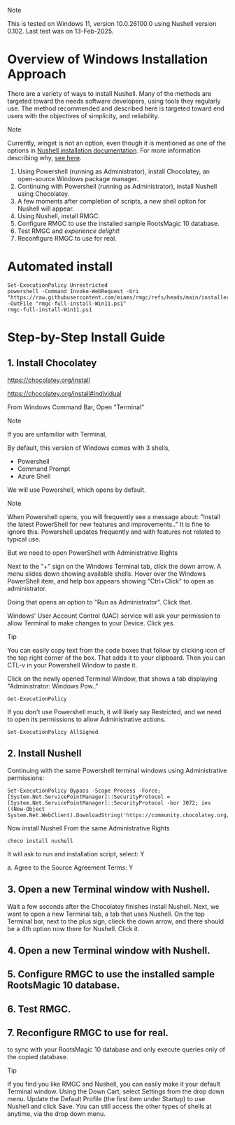 > [!NOTE]
> This is tested on Windows 11, version 10.0.26100.0 using Nushell version 0.102. Last test was on 13-Feb-2025.

# Overview of Windows Installation Approach

There are a variety of ways to install Nushell. Many of the methods are targeted toward the needs software developers, using tools they regularly use. The method recommended and described here is targeted toward end users with the objectives of simplicity, and reliability.

> [!NOTE]
> Currently, winget is not an option, even though it is mentioned as one of the options in [Nushell installation documentation](https://www.nushell.sh/book/installation.html). For more information describing why, [see here](https://github.com/nushell/nushell/issues/14786).

1. Using Powershell (running as Administrator), install Chocolatey, an open-source Windows package manager.
2. Continuing with Powershell (running as Administrator), install Nushell using Chocolatey.
3. A few moments after completion of scripts, a new shell option for Nushell will appear.
4. Using Nushell, install RMGC.
5. Configure RMGC to use the installed sample RootsMagic 10 database.
6. Test RMGC and _experience delight_!
7. Reconfigure RMGC to use for real.

# Automated install

```
Set-ExecutionPolicy Unrestricted
powershell -Command Invoke-WebRequest -Uri "https://raw.githubusercontent.com/miams/rmgc/refs/heads/main/installers/nushell.ps1" -OutFile "rmgc-full-install-Win11.ps1"
rmgc-full-install-Win11.ps1
```

# Step-by-Step Install Guide

## 1. Install Chocolatey

https://chocolatey.org/install

https://chocolatey.org/install#individual

From Windows Command Bar, Open "Terminal"

> [!NOTE]
> If you are unfamiliar with Terminal,

By default, this version of Windows comes with 3 shells,

- Powershell
- Command Prompt
- Azure Shell

We will use Powershell, which opens by default.

> [!NOTE]
> When Powershell opens, you will frequently see a message about: "Install the latest PowerShell for new features and improvements.." It is fine to ignore this. Powershell updates frequently and with features not related to typical use.

But we need to open PowerShell with Administrative Rights

Next to the "+" sign on the Windows Terminal tab, click the down arrow. A menu slides down showing available shells. Hover over the Windows PowerShell item, and help box appears showing "Ctrl+Click" to open as administrator.

Doing that opens an option to "Run as Administrator". Click that.

Windows' User Account Control (UAC) service will ask your permission to allow Terminal to make changes to your Device. Click yes.

> [!TIP]
> You can easily copy text from the code boxes that follow by clicking icon of the top right corner of the box. That adds it to your clipboard. Then you can CTL-v in your Powershell Window to paste it.

Click on the newly opened Terminal Window, that shows a tab displaying "Administrator: Windows Pow.."

```
Get-ExecutionPolicy
```

If you don't use Powershell much, it will likely say Restricted, and we need to open its permissions to allow Administrative actions.

```
Set-ExecutionPolicy AllSigned
```

## 2. Install Nushell

Continuing with the same Powershell terminal windows using Administrative permissions:

```
Set-ExecutionPolicy Bypass -Scope Process -Force; [System.Net.ServicePointManager]::SecurityProtocol = [System.Net.ServicePointManager]::SecurityProtocol -bor 3072; iex ((New-Object System.Net.WebClient).DownloadString('https://community.chocolatey.org/install.ps1'))
```

Now install Nushell
From the same Administrative Rights

```
choco install nushell
```

It will ask to run and installation script, select: Y

a. Agree to the Source Agreement Terms: Y

## 3. Open a new Terminal window with Nushell.

Wait a few seconds after the Chocolatey finishes install Nushell. Next, we want to open a new Terminal tab, a tab that uses Nushell. On the top Terminal bar, next to the plus sign, clieck the down arrow, and there should be a 4th option now there for Nushell. Click it.

## 4. Open a new Terminal window with Nushell.

## 5. Configure RMGC to use the installed sample RootsMagic 10 database.

## 6. Test RMGC.

## 7. Reconfigure RMGC to use for real.

to sync with your RootsMagic 10 database and only execute queries only of the copied database.

> [!TIP]
> If you find you like RMGC and Nushell, you can easily make it your default Terminal window. Using the Down Cart, select Settings from the drop down menu. Update the Default Profile (the first item under Startup) to use Nushell and click Save. You can still access the other types of shells at anytime, via the drop down menu.
